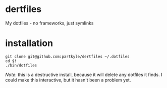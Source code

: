 dertfiles
=========

My dotfiles - no frameworks, just symlinks

installation
============

```
git clone git@github.com:partkyle/dertfiles ~/.dotfiles
cd $!
./bin/dotfiles
```

*Note*: this is a destructive install, because it will delete any dotfiles it finds. I could make this interactive, but it hasn't been a problem yet.
